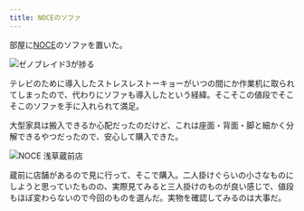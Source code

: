 ```yaml
---
title: NOCEのソファ
---
```

部屋に[NOCE](https://www.noce.co.jp/)のソファを置いた。

![](https://lh3.googleusercontent.com/docs/ADP-6oFLljOfd2NHwJiKrLh1wQUfgp5VnIFxP2bZcnIMk8kYI_6SvkT5qYWlpzIFuv0JlZe2dXoAK7AIFfhyq9RvZI9BIR_imQ2uOoTX9OzWamuBlBKQ6EFrfQjnas06V3wMH5dGac1fVJE4oqUUrj0aMYzon_O1DHdejJSA6B5FEMK16uaODFrJb4l9KESNbKpI-F3d82gmRTNCiWF7wh9MIgR7VLtUOZXe9xOecNB8k-voQHz6bUiKfp7hXh7jy5Rov_gUcUenc28dCW2_scA_0xz_GbsVxJPnPrCZkES1KM-hos-u56m736a4Okf-WAYd1KHsxz5Diu2OWQ1yyrSSibpeN-_afpLCA6QeNZ0JECpZhsl1DRi94meec6OWtAKwjf0KsMBut_ys0JfIekPw3N2lqRDUhth_hJ2xQC5FHitM-i4diI1bpUSNjS1eiQNyvrLG2xiEPZjeukvyg7-ybVMXbQ6gnXut85r2MNjhuUBhzhDzRps1rP3y3SrZl9tvcFcQODbQp81TTaANeNJdVShcZjZVpmSaA29XVeyPyyYy6s2mljw-hy4oVuvGRqYh5sNne6lEy3xKPzm87ELzNdd1Su3Yom25GvQH7vojelO4s4ItqI1jaVjGM_7i4S89DBxsd3SSbLnT39T5rD2ptEhDfZYcXAp60cOF3kVFgNUk5mSuHuHjJWuGL-14k2_PHPvEWXb5_wTqLKy03YKWnu5nyXgRjelQcxJovk3cgVGGITe21yVNuCf6R9x7PZx-2YNUKuylgICoK5DJOrYmFrOh8fLB8Jn-cBlEYYEejUL5CNBoZsA2sPVf-3_Q-5lp9x6xAtQTD2pRGQsKtOH1BnVL42g3j_hsBRWJNvPI9Lmy-pa1IsX10VTyra5rtHqtfFo5h51dSJrk6P6ws7f0TrXY8JACTN_0GZqXdYucLcc1tksqAFQhLIieHvFpnRhhF9Lx9VGk1eAlqhlgymeZrTTDDYGTptdrm-RYQjKNyQRZRXMp5NSIjjbFpcqBxneknQfmvzyOihI820y25kHFjMhlObsZ9QAjoHG2um3XIbdrBPz0Fzw0zdljlt4X-Z20H8ckS7LqoNleB4jw_YJ1OFfw_9ueG56h2EtLUxhGk9Y2QXxGkfGydAvUH9kgeOKFgpzbzgpazMZXUqx3rJ1hDqRq3x16G9sq7CGUhqFrOZnMuBaz1STxFTWDm3YyIgzMkzSTHXaCfC4x61iMTvOBh4ObpbVXnUneGTnM_mQ6IKK2iepWcQ "ゼノブレイド3が捗る")

テレビのために導入したストレスレストーキョーがいつの間にか作業机に取られてしまったので、代わりにソファも導入したという経緯。そこそこの値段でそこそこのソファを手に入れられて満足。

大型家具は搬入できるか心配だったのだけど、これは座面・背面・脚と細かく分解できるやつだったので、安心して購入できた。

![](https://lh3.googleusercontent.com/docs/ADP-6oE77KvP4kVhYeZAUHlKBlGcmO2IqayShRb9qYg5Fpuw8OQz5ga3WnA9huDtxHXZuQLE3kSJWqW6bHGAJk-Ey8qcZ9WfqNJ6ilDNt2DX4NUouYDn1grc_iMMeZeILOc2BZpiXyNXUI3J3VyVmtbu5q7jzO6FUw177ldLDi47ZdycgIQsfJyLfw67VAbeEq6O7GPc6ITzOID_TPNZz__5NsxL6OCNj5nDnaOcvRayIxH8k7IXqcecsCwLGG26qAZ9tcfTqgMs1s38nuVtRib_2WhvvV9NTZMC2xEnR2ump5NqUtmnUROEEL7qnMwXmlC244ZXYo98_dyyXl8sEz_pF0xIXJ3aYwLI9rSthsUpPOO5MbGZ9LW3sCAcP4w7BaTusw3AR1MvhnbJAwXlLxxlCW-iPN4QaIJ5FpwxvZ9zosEfS5eUzd9hv2YXDoBEjQRK2cn_zyx4bhSPFpECVwOreiTpxxj8B-ZpdWGZVdcjBaQ_aio9S8XJodplcg-Y6pU9sFyqX-t7FCOgxd2Q47xwkWJ8vd_NiMLv6mWWXqZInruLfuMddyAVfqhBfPGFyfWRd0acFX5pA93ef2cwwZ8sgXu-rB-lLaRND2phRtA10iPVQIVr31A0fnr6hW0Zw5DRfgfeSOA-b2s-1cLoe-Ysz7YgoCtdiFLC3bLgsndiOd4d1SMVOcXd8_6yS2u6n214SfpeK5nNypPEarGlNqQ54LYOd4ZY-HdFKWN-QdC96AMlNujBGiMmhx0vizs5FiKXvoNIPadhucKmafM9UtcBXrFbI-HNNyci01Gzwa-91j8lNV_lvFLiD4t-RmnnBftoJQ7vaqTF2cvVT3_RfCgzkXDuCBBO0V4WE6ctNjPP3TC9NvdOko-p2xx2QGd7CgfrdiiUKcUlQGuGjG_IWNsA_79WQbL34UfYxwI1UOnKwMm71iVMmfOBcg70Yl8IjeNLOEwlzltg2zqndNofVUQDqmIdbFINRlgJAPqIHxJ6y89xJL9jeIaZltDKYjmLsyZMrPCwkacvvAln620zsWfZogIB51lWVenVCvpeoJISw_I3L-eR4ghQ-Zm6NY9yLDwDQ3TsoH8UiYQ_B23M9Nf0I2AEtWw9qAkl82cPd0J8DsitpiK2t2BF_2m3NpXPKVrIu9KPeEu7E3AsmDI_VdHYOIFP3aG0DFMNf_a84E5euMRNHsFL_PTReLC2_ZcFyl3EBDRxSTuLGzg1xfZbRBrgH7UrGhUA2QsaJEobEKCuH7-9zZYvLA "NOCE 浅草蔵前店")

蔵前に店舗があるので見に行って、そこで購入。二人掛けぐらいの小さなものにしようと思っていたものの、実際見てみると三人掛けのものが良い感じで、値段もほぼ変わらないので今回のものを選んだ。実物を確認してみるのは大事だ。
